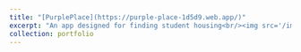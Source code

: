 ```yaml
---
title: "[PurplePlace](https://purple-place-1d5d9.web.app/)"
excerpt: "An app designed for finding student housing<br/><img src='/images/purpleplace.png'>"
collection: portfolio
---
```


